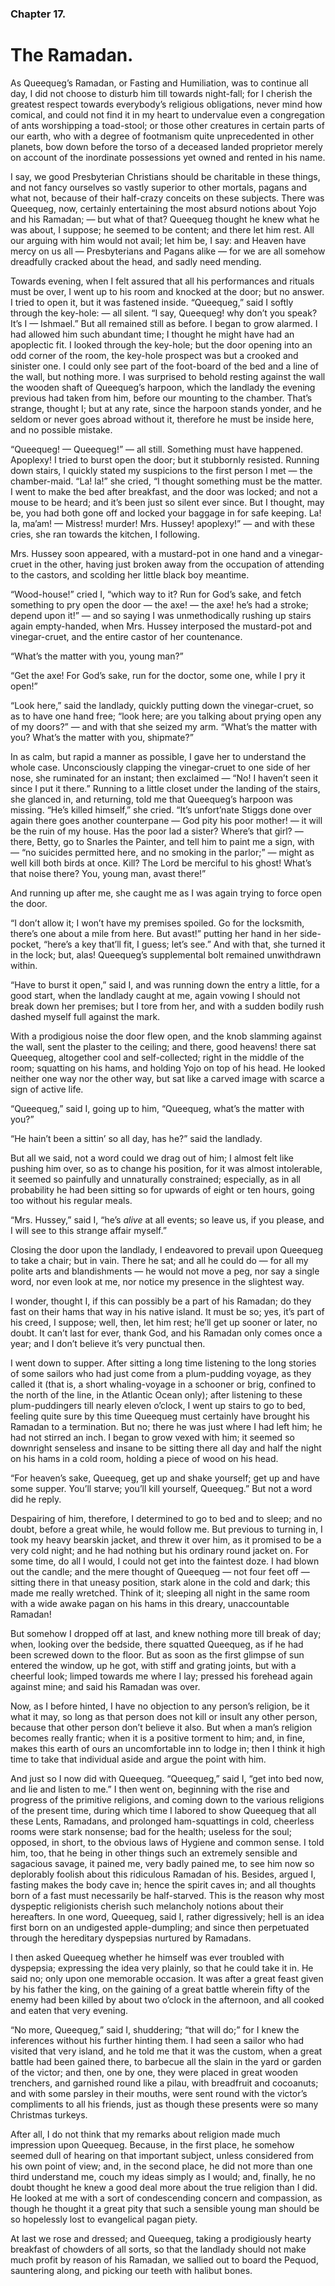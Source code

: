 ### Chapter 17. 
The Ramadan.
============


As Queequeg’s Ramadan, or Fasting and Humiliation, was to continue all day, I
did not choose to disturb him till towards night-fall; for I cherish the
greatest respect towards everybody’s religious obligations, never mind how
comical, and could not find it in my heart to undervalue even a congregation of
ants worshipping a toad-stool; or those other creatures in certain parts of our
earth, who with a degree of footmanism quite unprecedented in other planets,
bow down before the torso of a deceased landed proprietor merely on account of
the inordinate possessions yet owned and rented in his name.

I say, we good Presbyterian Christians should be charitable in these things,
and not fancy ourselves so vastly superior to other mortals, pagans and what
not, because of their half-crazy conceits on these subjects. There was
Queequeg, now, certainly entertaining the most absurd notions about Yojo and
his Ramadan; — but what of that? Queequeg thought he knew what he was about, I
suppose; he seemed to be content; and there let him rest. All our arguing with
him would not avail; let him be, I say: and Heaven have mercy on us all —
Presbyterians and Pagans alike — for we are all somehow dreadfully cracked
about the head, and sadly need mending.

Towards evening, when I felt assured that all his performances and rituals must
be over, I went up to his room and knocked at the door; but no answer. I tried
to open it, but it was fastened inside. “Queequeg,” said I softly through the
key-hole: — all silent. “I say, Queequeg! why don’t you speak? It’s I —
Ishmael.” But all remained still as before. I began to grow alarmed. I had
allowed him such abundant time; I thought he might have had an apoplectic fit.
I looked through the key-hole; but the door opening into an odd corner of the
room, the key-hole prospect was but a crooked and sinister one. I could only
see part of the foot-board of the bed and a line of the wall, but nothing more.
I was surprised to behold resting against the wall the wooden shaft of
Queequeg’s harpoon, which the landlady the evening previous had taken from him,
before our mounting to the chamber. That’s strange, thought I; but at any rate,
since the harpoon stands yonder, and he seldom or never goes abroad without it,
therefore he must be inside here, and no possible mistake.

“Queequeg! — Queequeg!” — all still. Something must have happened.  Apoplexy! I
tried to burst open the door; but it stubbornly resisted.  Running down stairs,
I quickly stated my suspicions to the first person I met — the chamber-maid.
“La! la!” she cried, “I thought something must be the matter. I went to make
the bed after breakfast, and the door was locked; and not a mouse to be heard;
and it’s been just so silent ever since. But I thought, may be, you had both
gone off and locked your baggage in for safe keeping. La! la, ma’am! —
Mistress! murder! Mrs.  Hussey! apoplexy!” — and with these cries, she ran
towards the kitchen, I following.

Mrs. Hussey soon appeared, with a mustard-pot in one hand and a vinegar-cruet
in the other, having just broken away from the occupation of attending to the
castors, and scolding her little black boy meantime.

“Wood-house!” cried I, “which way to it? Run for God’s sake, and fetch
something to pry open the door — the axe! — the axe! he’s had a stroke; depend
upon it!” — and so saying I was unmethodically rushing up stairs again
empty-handed, when Mrs. Hussey interposed the mustard-pot and vinegar-cruet,
and the entire castor of her countenance.

“What’s the matter with you, young man?”

“Get the axe! For God’s sake, run for the doctor, some one, while I pry it
open!”

“Look here,” said the landlady, quickly putting down the vinegar-cruet, so as
to have one hand free; “look here; are you talking about prying open any of my
doors?” — and with that she seized my arm. “What’s the matter with you? What’s
the matter with you, shipmate?”

In as calm, but rapid a manner as possible, I gave her to understand the whole
case. Unconsciously clapping the vinegar-cruet to one side of her nose, she
ruminated for an instant; then exclaimed — “No! I haven’t seen it since I put
it there.” Running to a little closet under the landing of the stairs, she
glanced in, and returning, told me that Queequeg’s harpoon was missing. “He’s
killed himself,” she cried. “It’s unfort’nate Stiggs done over again there goes
another counterpane — God pity his poor mother! — it will be the ruin of my
house. Has the poor lad a sister?  Where’s that girl? — there, Betty, go to
Snarles the Painter, and tell him to paint me a sign, with — “no suicides
permitted here, and no smoking in the parlor;” — might as well kill both birds
at once. Kill?  The Lord be merciful to his ghost! What’s that noise there?
You, young man, avast there!”

And running up after me, she caught me as I was again trying to force open the
door.

“I don’t allow it; I won’t have my premises spoiled. Go for the locksmith,
there’s one about a mile from here. But avast!” putting her hand in her
side-pocket, “here’s a key that’ll fit, I guess; let’s see.” And with that, she
turned it in the lock; but, alas! Queequeg’s supplemental bolt remained
unwithdrawn within.

“Have to burst it open,” said I, and was running down the entry a little, for a
good start, when the landlady caught at me, again vowing I should not break
down her premises; but I tore from her, and with a sudden bodily rush dashed
myself full against the mark.

With a prodigious noise the door flew open, and the knob slamming against the
wall, sent the plaster to the ceiling; and there, good heavens! there sat
Queequeg, altogether cool and self-collected; right in the middle of the room;
squatting on his hams, and holding Yojo on top of his head. He looked neither
one way nor the other way, but sat like a carved image with scarce a sign of
active life.

“Queequeg,” said I, going up to him, “Queequeg, what’s the matter with you?”

“He hain’t been a sittin’ so all day, has he?” said the landlady.

But all we said, not a word could we drag out of him; I almost felt like
pushing him over, so as to change his position, for it was almost intolerable,
it seemed so painfully and unnaturally constrained; especially, as in all
probability he had been sitting so for upwards of eight or ten hours, going too
without his regular meals.

“Mrs. Hussey,” said I, “he’s *alive* at all events; so leave us, if you please,
and I will see to this strange affair myself.”

Closing the door upon the landlady, I endeavored to prevail upon Queequeg to
take a chair; but in vain. There he sat; and all he could do — for all my
polite arts and blandishments — he would not move a peg, nor say a single word,
nor even look at me, nor notice my presence in the slightest way.

I wonder, thought I, if this can possibly be a part of his Ramadan; do they
fast on their hams that way in his native island. It must be so; yes, it’s part
of his creed, I suppose; well, then, let him rest; he’ll get up sooner or
later, no doubt. It can’t last for ever, thank God, and his Ramadan only comes
once a year; and I don’t believe it’s very punctual then.

I went down to supper. After sitting a long time listening to the long stories
of some sailors who had just come from a plum-pudding voyage, as they called it
(that is, a short whaling-voyage in a schooner or brig, confined to the north
of the line, in the Atlantic Ocean only); after listening to these
plum-puddingers till nearly eleven o’clock, I went up stairs to go to bed,
feeling quite sure by this time Queequeg must certainly have brought his
Ramadan to a termination. But no; there he was just where I had left him; he
had not stirred an inch. I began to grow vexed with him; it seemed so downright
senseless and insane to be sitting there all day and half the night on his hams
in a cold room, holding a piece of wood on his head.

“For heaven’s sake, Queequeg, get up and shake yourself; get up and have some
supper. You’ll starve; you’ll kill yourself, Queequeg.” But not a word did he
reply.

Despairing of him, therefore, I determined to go to bed and to sleep; and no
doubt, before a great while, he would follow me. But previous to turning in, I
took my heavy bearskin jacket, and threw it over him, as it promised to be a
very cold night; and he had nothing but his ordinary round jacket on. For some
time, do all I would, I could not get into the faintest doze. I had blown out
the candle; and the mere thought of Queequeg — not four feet off — sitting
there in that uneasy position, stark alone in the cold and dark; this made me
really wretched. Think of it; sleeping all night in the same room with a wide
awake pagan on his hams in this dreary, unaccountable Ramadan!

But somehow I dropped off at last, and knew nothing more till break of day;
when, looking over the bedside, there squatted Queequeg, as if he had been
screwed down to the floor. But as soon as the first glimpse of sun entered the
window, up he got, with stiff and grating joints, but with a cheerful look;
limped towards me where I lay; pressed his forehead again against mine; and
said his Ramadan was over.

Now, as I before hinted, I have no objection to any person’s religion, be it
what it may, so long as that person does not kill or insult any other person,
because that other person don’t believe it also. But when a man’s religion
becomes really frantic; when it is a positive torment to him; and, in fine,
makes this earth of ours an uncomfortable inn to lodge in; then I think it high
time to take that individual aside and argue the point with him.

And just so I now did with Queequeg. “Queequeg,” said I, “get into bed now, and
lie and listen to me.” I then went on, beginning with the rise and progress of
the primitive religions, and coming down to the various religions of the
present time, during which time I labored to show Queequeg that all these
Lents, Ramadans, and prolonged ham-squattings in cold, cheerless rooms were
stark nonsense; bad for the health; useless for the soul; opposed, in short, to
the obvious laws of Hygiene and common sense. I told him, too, that he being in
other things such an extremely sensible and sagacious savage, it pained me,
very badly pained me, to see him now so deplorably foolish about this
ridiculous Ramadan of his. Besides, argued I, fasting makes the body cave in;
hence the spirit caves in; and all thoughts born of a fast must necessarily be
half-starved. This is the reason why most dyspeptic religionists cherish such
melancholy notions about their hereafters. In one word, Queequeg, said I,
rather digressively; hell is an idea first born on an undigested
apple-dumpling; and since then perpetuated through the hereditary dyspepsias
nurtured by Ramadans.

I then asked Queequeg whether he himself was ever troubled with dyspepsia;
expressing the idea very plainly, so that he could take it in. He said no; only
upon one memorable occasion. It was after a great feast given by his father the
king, on the gaining of a great battle wherein fifty of the enemy had been
killed by about two o’clock in the afternoon, and all cooked and eaten that
very evening.

“No more, Queequeg,” said I, shuddering; “that will do;” for I knew the
inferences without his further hinting them. I had seen a sailor who had
visited that very island, and he told me that it was the custom, when a great
battle had been gained there, to barbecue all the slain in the yard or garden
of the victor; and then, one by one, they were placed in great wooden
trenchers, and garnished round like a pilau, with breadfruit and cocoanuts; and
with some parsley in their mouths, were sent round with the victor’s
compliments to all his friends, just as though these presents were so many
Christmas turkeys.

After all, I do not think that my remarks about religion made much impression
upon Queequeg. Because, in the first place, he somehow seemed dull of hearing
on that important subject, unless considered from his own point of view; and,
in the second place, he did not more than one third understand me, couch my
ideas simply as I would; and, finally, he no doubt thought he knew a good deal
more about the true religion than I did. He looked at me with a sort of
condescending concern and compassion, as though he thought it a great pity that
such a sensible young man should be so hopelessly lost to evangelical pagan
piety.

At last we rose and dressed; and Queequeg, taking a prodigiously hearty
breakfast of chowders of all sorts, so that the landlady should not make much
profit by reason of his Ramadan, we sallied out to board the Pequod, sauntering
along, and picking our teeth with halibut bones.



